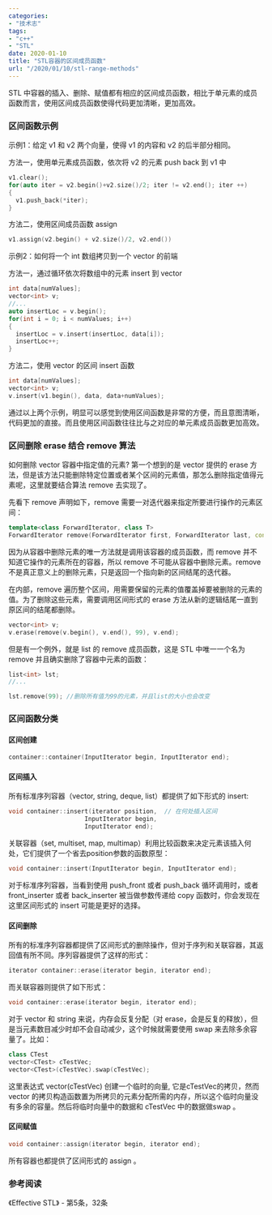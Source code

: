 ```yaml
---
categories:
- "技术志"
tags:
- "c++"
- "STL"
date: 2020-01-10
title: "STL容器的区间成员函数"
url: "/2020/01/10/stl-range-methods"
---
```


STL 中容器的插入、删除、赋值都有相应的区间成员函数，相比于单元素的成员函数而言，使用区间成员函数使得代码更加清晰，更加高效。

<!--more-->

### 区间函数示例

示例1：给定 v1 和 v2 两个向量，使得 v1 的内容和 v2 的后半部分相同。

方法一，使用单元素成员函数，依次将 v2 的元素 push back 到 v1 中
```cpp
v1.clear();
for(auto iter = v2.begin()+v2.size()/2; iter != v2.end(); iter ++)
{
  v1.push_back(*iter);
}
```

方法二，使用区间成员函数 assign
```cpp
v1.assign(v2.begin() + v2.size()/2, v2.end())
```

示例2：如何将一个 int 数组拷贝到一个 vector 的前端

方法一，通过循环依次将数组中的元素 insert 到 vector
```cpp
int data[numValues];
vector<int> v;
//...
auto insertLoc = v.begin();
for(int i = 0; i < numValues; i++)
{
  insertLoc = v.insert(insertLoc, data[i]);
  insertLoc++;
}
```

方法二，使用 vector 的区间 insert 函数
```cpp 
int data[numValues];
vector<int> v;
v.insert(v1.begin(), data, data+numValues);
```

通过以上两个示例，明显可以感觉到使用区间函数是非常的方便，而且意图清晰，代码更加的直接。而且使用区间函数往往比与之对应的单元素成员函数更加高效。

### 区间删除 erase 结合 remove 算法
如何删除 vector 容器中指定值的元素? 第一个想到的是 vector 提供的 erase 方法，但是该方法只能删除特定位置或者某个区间的元素值，那怎么删除指定值得元素呢，这里就要结合算法 remove 去实现了。

先看下 remove 声明如下，remove 需要一对迭代器来指定所要进行操作的元素区间：
```cpp
template<class ForwardIterator, class T>
ForwardIterator remove(ForwardIterator first, ForwardIterator last, const T& value);
```
因为从容器中删除元素的唯一方法就是调用该容器的成员函数，而 remove 并不知道它操作的元素所在的容器，所以 remove 不可能从容器中删除元素。remove 不是真正意义上的删除元素，只是返回一个指向新的区间结尾的迭代器。

在内部，remove 遍历整个区间，用需要保留的元素的值覆盖掉要被删除的元素的值。为了删除这些元素，需要调用区间形式的 erase 方法从新的逻辑结尾一直到原区间的结尾都删除。

```cpp
vector<int> v;
v.erase(remove(v.begin(), v.end(), 99), v.end);
```

但是有一个例外，就是 list 的 remove 成员函数，这是 STL 中唯一一个名为 remove 并且确实删除了容器中元素的函数：
```cpp 
list<int> lst;
//...

lst.remove(99); //删除所有值为99的元素，并且list的大小也会改变
```

### 区间函数分类

#### 区间创建
```cpp
container::container(InputIterator begin, InputIterator end);
```

#### 区间插入

所有标准序列容器（vector, string, deque, list）都提供了如下形式的 insert:
```cpp
void container::insert(iterator position,  // 在何处插入区间
                     InputIterator begin, 
                     InputIterator end);
```
关联容器（set, multiset, map, multimap）利用比较函数来决定元素该插入何处，它们提供了一个省去position参数的函数原型：
```cpp
void container::insert(InputIterator begin, InputIterator end);
```
对于标准序列容器，当看到使用 push_front 或者 push_back 循环调用时，或者 front_inserter 或者 back_inserter 被当做参数传递给 copy 函数时，你会发现在这里区间形式的 insert 可能是更好的选择。

#### 区间删除

所有的标准序列容器都提供了区间形式的删除操作，但对于序列和关联容器，其返回值有所不同。序列容器提供了这样的形式：
```cpp
iterator container::erase(iterator begin, iterator end);
```
而关联容器则提供了如下形式：
```cpp
void container::erase(iterator begin, iterator end);
```
对于 vector 和 string 来说，内存会反复分配（对 erase，会是反复的释放），但是当元素数目减少时却不会自动减少，这个时候就需要使用 swap 来去除多余容量了。比如：
```cpp
class CTest
vector<CTest> cTestVec;
vector<CTest>(cTestVec).swap(cTestVec);
```
这里表达式 vector<CTest>(cTestVec) 创建一个临时的向量, 它是cTestVec的拷贝，然而 vector 的拷贝构造函数置为所拷贝的元素分配所需的内存，所以这个临时向量没有多余的容量。然后将临时向量中的数据和 cTestVec 中的数据做swap 。

#### 区间赋值
```cpp
void container::assign(iterator begin, iterator end);
```
所有容器也都提供了区间形式的 assign 。


### 参考阅读
《Effective STL》 - 第5条，32条